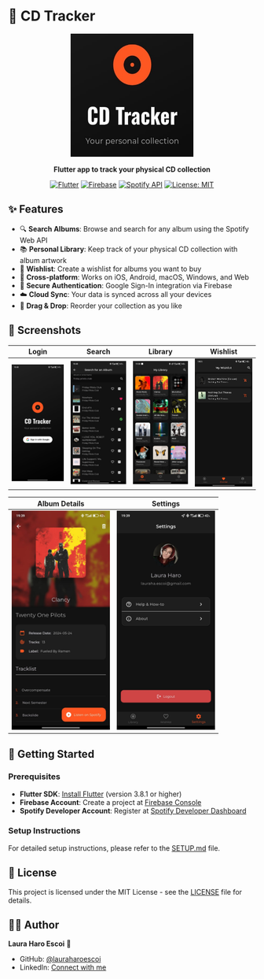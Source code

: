# 🎵 CD Tracker

<div align="center">
  <img src="assets/logo.jpeg" alt="CD Tracker Logo" width="250" height="250">
  
  **Flutter app to track your physical CD collection**
  
  [![Flutter](https://img.shields.io/badge/Flutter-3.8.1-blue.svg)](https://flutter.dev)
  [![Firebase](https://img.shields.io/badge/Firebase-Latest-orange.svg)](https://firebase.google.com)
  [![Spotify API](https://img.shields.io/badge/Spotify-API-1DB954.svg)](https://developer.spotify.com)
  [![License: MIT](https://img.shields.io/badge/License-MIT-yellow.svg)](https://opensource.org/licenses/MIT)
</div>

## ✨ Features

- 🔍 **Search Albums**: Browse and search for any album using the Spotify Web API
- 📚 **Personal Library**: Keep track of your physical CD collection with album artwork
- 📝 **Wishlist**: Create a wishlist for albums you want to buy
- 📱 **Cross-platform**: Works on iOS, Android, macOS, Windows, and Web
- 🔐 **Secure Authentication**: Google Sign-In integration via Firebase
- ☁️ **Cloud Sync**: Your data is synced across all your devices
- 🎯 **Drag & Drop**: Reorder your collection as you like

## 📱 Screenshots

| Login | Search | Library | Wishlist |
|-------|--------|---------|----------|
| <img src="assets/login.jpeg" alt="Login Screen" width="200"> | <img src="assets/search.jpeg" alt="Search Screen" width="200"> | <img src="assets/library.jpeg" alt="Library Screen" width="200"> | <img src="assets/wishlist.jpeg" alt="Wishlist Screen" width="200"> |

| Album Details | Settings |
|---------------|----------|
| <img src="assets/details.jpeg" alt="Album Details Screen" width="200"> | <img src="assets/settings.jpeg" alt="Settings Screen" width="200"> |

## 🚀 Getting Started

### Prerequisites

- **Flutter SDK**: [Install Flutter](https://flutter.dev/docs/get-started/install) (version 3.8.1 or higher)
- **Firebase Account**: Create a project at [Firebase Console](https://console.firebase.google.com)
- **Spotify Developer Account**: Register at [Spotify Developer Dashboard](https://developer.spotify.com)

### Setup Instructions

For detailed setup instructions, please refer to the [SETUP.md](SETUP.md) file.


## 📝 License

This project is licensed under the MIT License - see the [LICENSE](LICENSE) file for details.

## 👩‍💻 Author

**Laura Haro Escoi** 🤠

- GitHub: [@lauraharoescoi](https://github.com/lauraharoescoi)
- LinkedIn: [Connect with me](https://www.linkedin.com/in/lauraharoescoi/)
